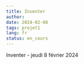 ```yaml
---
title: Inventer
author: 
date: 2024-02-08
tags: projet1
lang: fr
status: en_cours
---
```


Inventer - jeudi 8 février 2024